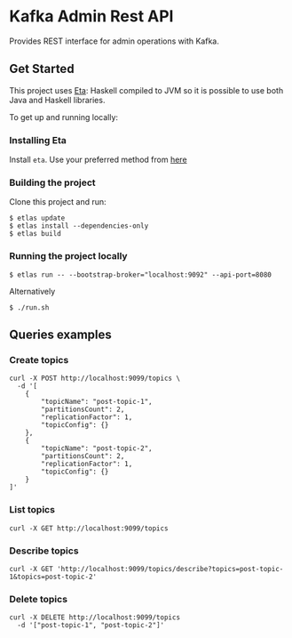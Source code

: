 # Kafka Admin Rest API

Provides REST interface for admin operations with Kafka.

## Get Started

This project uses [Eta](http://eta-lang.org): Haskell compiled to JVM so it is possible
to use both Java and Haskell libraries.

To get up and running locally:

### Installing Eta
Install `eta`. Use your preferred method from [here](http://eta-lang.org/docs/html/getting-started.html#installing-eta)

### Building the project
Clone this project and run:
```
$ etlas update
$ etlas install --dependencies-only
$ etlas build
```

### Running the project locally
```
$ etlas run -- --bootstrap-broker="localhost:9092" --api-port=8080
```

Alternatively
```
$ ./run.sh
```

## Queries examples

### Create topics
```
curl -X POST http://localhost:9099/topics \
  -d '[
	{
		"topicName": "post-topic-1",
		"partitionsCount": 2,
		"replicationFactor": 1,
		"topicConfig": {}
	},
	{
		"topicName": "post-topic-2",
		"partitionsCount": 2,
		"replicationFactor": 1,
		"topicConfig": {}
	}
]'
```

### List topics
```
curl -X GET http://localhost:9099/topics
```

### Describe topics
```
curl -X GET 'http://localhost:9099/topics/describe?topics=post-topic-1&topics=post-topic-2'
```

### Delete topics
```
curl -X DELETE http://localhost:9099/topics
  -d '["post-topic-1", "post-topic-2"]'
```
